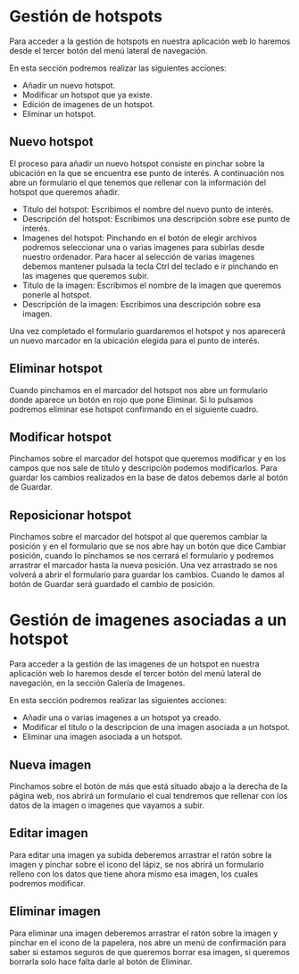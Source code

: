 Gestión de hotspots
==========================
Para acceder a la gestión de hotspots en nuestra aplicación web lo haremos desde el tercer botón del menú lateral de navegación.

En esta sección podremos realizar las siguientes acciones:
- Añadir un nuevo hotspot.
- Modificar un hotspot que ya existe.
- Edición de imagenes de un hotspot.
- Eliminar un hotspot.

Nuevo hotspot
--------------------------
El proceso para añadir un nuevo hotspot consiste en pinchar sobre la ubicación en la que se encuentra ese punto de interés.
A continuación nos abre un formulario el que tenemos que rellenar con la información del hotspot que queremos añadir.
- Título del hotspot: Escribimos el nombre del nuevo punto de interés.
- Descripción del hotspot: Escribimos una descripción sobre ese punto de interés.
- Imagenes del hotspot: Pinchando en el botón de elegir archivos podremos seleccionar una o varias imagenes para subirlas desde nuestro ordenador. Para hacer al selección de varias imagenes debemos mantener pulsada la tecla Ctrl del teclado e ir pinchando en las imagenes que queremos subir.
- Título de la imagen: Escribimos el nombre de la imagen que queremos ponerle al hotspot.
- Descripción de la imagen: Escribimos una descripción sobre esa imagen.

Una vez completado el formulario guardaremos el hotspot y nos aparecerá un nuevo marcador en la ubicación elegida para el punto de interés.

Eliminar hotspot
--------------------------
Cuando pinchamos en el marcador del hotspot nos abre un formulario donde aparece un botón en rojo que pone Eliminar. Si lo pulsamos podremos eliminar ese hotspot confirmando en el siguiente cuadro.

Modificar hotspot
--------------------------
Pinchamos sobre el marcador del hotspot que queremos modificar y en los campos que nos sale de título y descripción podemos modificarlos. Para guardar los cambios realizados en la base de datos debemos darle al botón de Guardar.

Reposicionar hotspot
--------------------------
Pinchamos sobre el marcador del hotspot al que queremos cambiar la posición y en el formulario que se nos abre hay un botón que dice Cambiar posición, cuando lo pinchamos se nos cerrará el formulario y podremos arrastrar el marcador hasta la nueva posición. Una vez arrastrado se nos volverá a abrir el formulario para guardar los cambios. Cuando le damos al botón de Guardar será guardado el cambio de posición.

Gestión de imagenes asociadas a un hotspot
==========================
Para acceder a la gestión de las imagenes de un hotspot en nuestra aplicación web lo haremos desde el tercer botón del menú lateral de navegación, en la sección Galería de Imagenes.

En esta sección podremos realizar las siguientes acciones:
- Añadir una o varias imagenes a un hotspot ya creado.
- Modificar el titulo o la descripcion de una imagen asociada a un hotspot.
- Eliminar una imagen asociada a un hotspot.

Nueva imagen
--------------------------
Pinchamos sobre el botón de más que está situado abajo a la derecha de la página web, nos abrirá un formulario el cual tendremos que rellenar con los datos de la imagen o imagenes que vayamos a subir.

Editar imagen
--------------------------
Para editar una imagen ya subida deberemos arrastrar el ratón sobre la imagen y pinchar sobre el icono del lápiz, se nos abrirá un formulario relleno con los datos que tiene ahora mismo esa imagen, los cuales podremos modificar.

Eliminar imagen
--------------------------
Para eliminar una imagen deberemos arrastrar el ratón sobre la imagen y pinchar en el icono de la papelera, nos abre un menú de confirmación para saber si estamos seguros de que queremos borrar esa imagen, si queremos borrarla solo hace falta darle al botón de Eliminar.